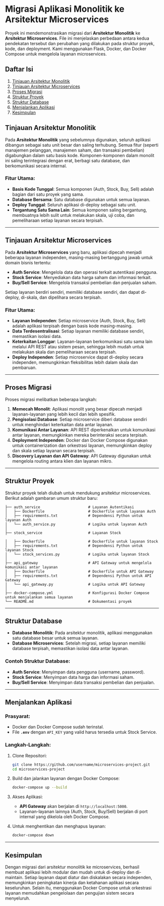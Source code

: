 # Migrasi Aplikasi Monolitik ke Arsitektur Microservices

Proyek ini mendemonstrasikan migrasi dari **Arsitektur Monolitik** ke **Arsitektur Microservices**. File ini menjelaskan perbedaan antara kedua pendekatan tersebut dan perubahan yang dilakukan pada struktur proyek, kode, dan deployment. Kami menggunakan Flask, Docker, dan Docker Compose untuk mengelola layanan microservices.

## Daftar Isi
1. [Tinjauan Arsitektur Monolitik](#tinjauan-arsitektur-monolitik)
2. [Tinjauan Arsitektur Microservices](#tinjauan-arsitektur-microservices)
3. [Proses Migrasi](#proses-migrasi)
4. [Struktur Proyek](#struktur-proyek)
5. [Struktur Database](#struktur-database)
6. [Menjalankan Aplikasi](#menjalankan-aplikasi)
7. [Kesimpulan](#kesimpulan)

## Tinjauan Arsitektur Monolitik

Pada **Arsitektur Monolitik** yang sebelumnya digunakan, seluruh aplikasi dibangun sebagai satu unit besar dan saling terhubung. Semua fitur (seperti manajemen pelanggan, manajemen saham, dan transaksi pembelian) digabungkan dalam satu basis kode. Komponen-komponen dalam monolit ini saling terintegrasi dengan erat, berbagi satu database, dan berkomunikasi secara internal.

### Fitur Utama:
- **Basis Kode Tunggal**: Semua komponen (Auth, Stock, Buy, Sell) adalah bagian dari satu proyek yang sama.
- **Database Bersama**: Satu database digunakan untuk semua layanan.
- **Deploy Tunggal**: Seluruh aplikasi di-deploy sebagai satu unit.
- **Tergantung Satu Sama Lain**: Semua komponen saling bergantung, membuatnya lebih sulit untuk melakukan skala, uji coba, dan pemeliharaan setiap layanan secara terpisah.

---

## Tinjauan Arsitektur Microservices

Pada **Arsitektur Microservices** yang baru, aplikasi dipecah menjadi beberapa layanan independen, masing-masing bertanggung jawab untuk domain bisnis tertentu:

- **Auth Service**: Mengelola data dan operasi terkait autentikasi pengguna.
- **Stock Service**: Menyediakan data harga saham dan informasi terkait.
- **Buy/Sell Service**: Mengelola transaksi pembelian dan penjualan saham.

Setiap layanan berdiri sendiri, memiliki database sendiri, dan dapat di-deploy, di-skala, dan dipelihara secara terpisah.

### Fitur Utama:
- **Layanan Independen**: Setiap microservice (Auth, Stock, Buy, Sell) adalah aplikasi terpisah dengan basis kode masing-masing.
- **Data Terdesentralisasi**: Setiap layanan memiliki database sendiri, memastikan isolasi data.
- **Keterkaitan Longgar**: Layanan-layanan berkomunikasi satu sama lain melalui API REST atau sistem pesan, sehingga lebih mudah untuk melakukan skala dan pemeliharaan secara terpisah.
- **Deploy Independen**: Setiap microservice dapat di-deploy secara independen, memungkinkan fleksibilitas lebih dalam skala dan pembaruan.

---

## Proses Migrasi

Proses migrasi melibatkan beberapa langkah:

1. **Memecah Monolit**: Aplikasi monolit yang besar dipecah menjadi layanan-layanan yang lebih kecil dan lebih spesifik.
2. **Pengisolasi Database**: Setiap microservice diberi database sendiri untuk menghindari keterkaitan data antar layanan.
3. **Komunikasi Antar Layanan**: API REST diperkenalkan untuk komunikasi antar layanan, memungkinkan mereka berinteraksi secara terpisah.
4. **Deployment Independen**: Docker dan Docker Compose digunakan untuk containerization dan orkestrasi layanan, memungkinkan deploy dan skala setiap layanan secara terpisah.
5. **Discovery Layanan dan API Gateway**: API Gateway digunakan untuk mengelola routing antara klien dan layanan mikro.

---

## Struktur Proyek

Struktur proyek telah diubah untuk mendukung arsitektur microservices. Berikut adalah gambaran umum struktur baru:
```
├── auth_service                      # Layanan Autentikasi
│   ├── Dockerfile                    # Dockerfile untuk layanan Auth
│   ├── requirements.txt              # Dependensi Python untuk layanan Auth
│   └── auth_service.py               # Logika untuk layanan Auth
│
├── stock_service                     # Layanan Stock

│   ├── Dockerfile                    # Dockerfile untuk layanan Stock
│   ├── requirements.txt              # Dependensi Python untuk layanan Stock
│   └── stock_services.py             # Logika untuk layanan Stock
│
├── api_gateway                       # API Gateway untuk mengelola komunikasi antar layanan
│   ├── Dockerfile                    # Dockerfile untuk API Gateway
│   ├── requirements.txt              # Dependensi Python untuk API Gateway
│   └── api_gateway.py                # Logika untuk API Gateway
│
├── docker-compose.yml                # Konfigurasi Docker Compose untuk menjalankan semua layanan
└── README.md                         # Dokumentasi proyek
```

---

## Struktur Database

- **Database Monolitik**: Pada arsitektur monolitik, aplikasi menggunakan satu database besar untuk semua layanan.
- **Database Microservices**: Setelah migrasi, setiap layanan memiliki database terpisah, memastikan isolasi data antar layanan.

### Contoh Struktur Database:
- **Auth Service**: Menyimpan data pengguna (username, password).
- **Stock Service**: Menyimpan data harga dan informasi saham.
- **Buy/Sell Service**: Menyimpan data transaksi pembelian dan penjualan.

---

## Menjalankan Aplikasi

### Prasyarat:
- Docker dan Docker Compose sudah terinstal.
- File **`.env`** dengan `API_KEY` yang valid harus tersedia untuk Stock Service.

### Langkah-Langkah:

1. Clone Repositori:
    ```bash
    git clone https://github.com/username/microservices-project.git
    cd microservices-project
    ```

2. Build dan jalankan layanan dengan Docker Compose:
    ```bash
    docker-compose up --build
    ```

3. Akses Aplikasi:
    - **API Gateway** akan berjalan di `http://localhost:5000`.
    - Layanan-layanan lainnya (Auth, Stock, Buy/Sell) berjalan di port internal yang dikelola oleh Docker Compose.

4. Untuk menghentikan dan menghapus layanan:
    ```bash
    docker-compose down
    ```

---

## Kesimpulan

Dengan migrasi dari arsitektur monolitik ke microservices, berhasil membuat aplikasi lebih modular dan mudah untuk di-deploy dan di-maintain. Setiap layanan dapat diatur dan diskalakan secara independen, memungkinkan peningkatan kinerja dan ketahanan aplikasi secara keseluruhan. Selain itu, menggunakan Docker Compose untuk orkestrasi layanan memudahkan pengelolaan dan pengujian sistem secara menyeluruh.

